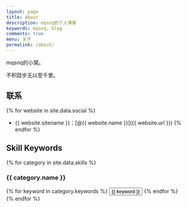 ```yaml
---
layout: page
title: About
description: mqsnq的个人博客
keywords: mqsnq, blog
comments: true
menu: 关于
permalink: /about/
---
```


mqsnq的小窝。

不积跬步无以至千里。

## 联系

{% for website in site.data.social %}
* {{ website.sitename }}：[@{{ website.name }}]({{ website.url }})
{% endfor %}

## Skill Keywords

{% for category in site.data.skills %}
### {{ category.name }}
<div class="btn-inline">
{% for keyword in category.keywords %}
<button class="btn btn-outline" type="button">{{ keyword }}</button>
{% endfor %}
</div>
{% endfor %}
